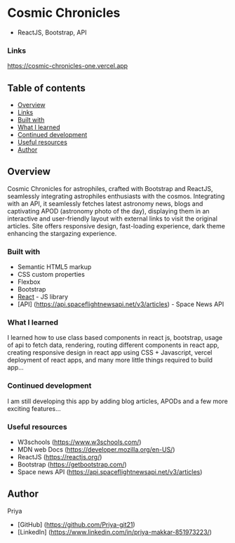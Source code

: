 # Cosmic Chronicles
- ReactJS, Bootstrap, API

### Links
https://cosmic-chronicles-one.vercel.app

## Table of contents

- [Overview](#overview)
- [Links](#links)
- [Built with](#built-with)
- [What I learned](#what-i-learned)
- [Continued development](#continued-development)
- [Useful resources](#useful-resources)
- [Author](#author)

## Overview
Cosmic Chronicles for astrophiles, crafted with Bootstrap and ReactJS, seamlessly integrating astrophiles enthusiasts with the cosmos. Integrating with an API, it seamlessly fetches latest astronomy news, blogs and captivating APOD (astronomy photo of the day), displaying them in an interactive and user-friendly layout with external links to visit the original articles. Site offers responsive design, fast-loading experience, dark theme enhancing the stargazing experience.

### Built with
- Semantic HTML5 markup
- CSS custom properties
- Flexbox
- Bootstrap
- [React](https://reactjs.org/) - JS library
- [API] (https://api.spaceflightnewsapi.net/v3/articles) - Space News API

### What I learned
I learned how to use class based components in react js, bootstrap, usage of api to fetch data, rendering, routing different components in react app, creating responsive design in react app using CSS + Javascript, vercel deployment of react apps, and many more little things required to build app... 

### Continued development
I am still developing this app by adding blog articles, APODs and a few more exciting features...

### Useful resources
- W3schools (https://www.w3schools.com/)
- MDN web Docs (https://developer.mozilla.org/en-US/)
- ReactJS (https://reactjs.org/)
- Bootstrap (https://getbootstrap.com/)
- Space news API (https://api.spaceflightnewsapi.net/v3/articles)

## Author
Priya
- [GitHub] (https://github.com/Priya-git21)
- [LinkedIn] (https://www.linkedin.com/in/priya-makkar-851973223/)